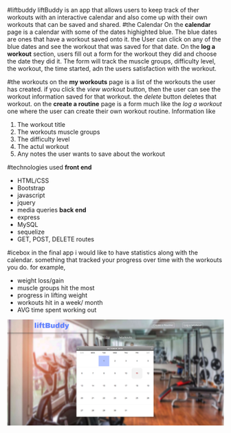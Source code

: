 #liftbuddy
liftBuddy is an app that allows users to keep track of ther workouts with an interactive calendar and also 
come up with their own workouts that can be saved and shared. 
#the Calendar
On the __calendar__ page is a calendar with some of the dates highighted blue. The blue dates are ones that have a workout saved onto it. the User can click on any of the blue dates and see the workout that was saved for that date. 
On the __log a workout__ section, users fill out a form for the workout they did and choose the date they did it.
The form will track the muscle groups, difficulty level, the workout, the time started, adn the users satisfaction with the workout.

#the workouts
on the __my workouts__ page is a list of the workouts the user has created. if you click the *view workout* button, then the user can see the workout information saved for that workout. the *delete* button deletes that workout.
on the __create a routine__ page is a form much like the *log a workout* one where the user can create their own workout routine. Information like
1. The workout title
2. The workouts muscle groups
3. The difficulty level
4. The actul workout
5. Any notes the user wants to save about the workout

#technologies used
__front end__
* HTML/CSS
* Bootstrap
* javascript
* jquery
* media queries
__back end__
* express
* MySQL
* sequelize
* GET, POST, DELETE routes

#icebox
in the final app i would like to have statistics along with the calendar. 
something that tracked your progress over time with the workouts you do. 
for example, 
* weight loss/gain
* muscle groups hit the most
* progress in lifting weight
* workouts hit in a week/ month
* AVG time spent working out


![image](./image/Annotation%202019-10-11%20145702.png)
